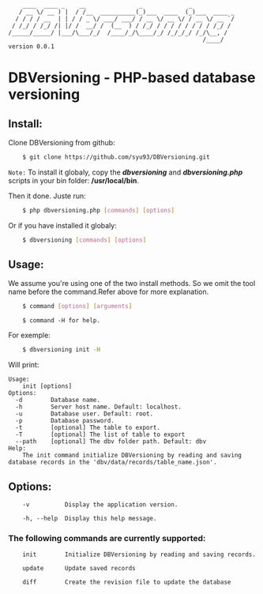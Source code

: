         ____  ____ _    __               _             _            
       / __ \/ __ ) |  / /__  __________(_)___  ____  (_)___  ____ _
      / / / / __  | | / / _ \/ ___/ ___/ / __ \/ __ \/ / __ \/ __ `/
     / /_/ / /_/ /| |/ /  __/ /  (__  ) / /_/ / / / / / / / / /_/ / 
    /_____/_____/ |___/\___/_/  /____/_/\____/_/ /_/_/_/ /_/\__, /  
                                                           /____/   version 0.0.1
# DBVersioning - PHP-based database versioning

## Install:
Clone DBVersioning from github:
```bash
    $ git clone https://github.com/syu93/DBVersioning.git
```
`Note:` To install it globaly, copy the __*dbversioning*__ and __*dbversioning.php*__ scripts in your bin folder: **/usr/local/bin**.

Then it done. Juste run:
```bash
    $ php dbversioning.php [commands] [options]
```
Or if you have installed it globaly:
```bash
    $ dbversioning [commands] [options]
```

## Usage:
We assume you're using one of the two install methods. So we omit the tool name before the command.Refer above for more explanation.
```bash
    $ command [options] [arguments]
```
        $ command -H for help.
For exemple:

```bash
    $ dbversioning init -H
```
Will print:

    Usage:
        init [options]
    Options:
      -d 		Database name.
      -h 		Server host name. Default: localhost.
      -u 		Database user. Default: root.
      -p 		Database password.
      -t 		[optional] The table to export.
      -T 		[optional] The list of table to export
      --path 	[optional] The dbv folder path. Default: dbv
    Help:
        The init command initialize DBVersioning by reading and saving database records in the 'dbv/data/records/table_name.json'.

## Options:
        -v          Display the application version.

        -h, --help 	Display this help message.

### The following commands are currently supported:
        init 		Initialize DBVersioning by reading and saving records.
  
        update 	    Update saved records
  
        diff 		Create the revision file to update the database